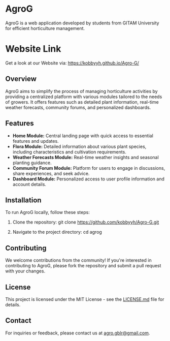 ﻿# AgroG

AgroG is a web application developed by students from GITAM University for efficient horticulture management.

# Website Link

Get a look at our Website via: https://kobbyyh.github.io/Agro-G/

## Overview

AgroG aims to simplify the process of managing horticulture activities by providing a centralized platform with various modules tailored to the needs of growers. It offers features such as detailed plant information, real-time weather forecasts, community forums, and personalized dashboards.

## Features

- **Home Module:** Central landing page with quick access to essential features and updates.
- **Flora Module:** Detailed information about various plant species, including characteristics and cultivation requirements.
- **Weather Forecasts Module:** Real-time weather insights and seasonal planting guidance.
- **Community Forum Module:** Platform for users to engage in discussions, share experiences, and seek advice.
- **Dashboard Module:** Personalized access to user profile information and account details.

## Installation

To run AgroG locally, follow these steps:

1. Clone the repository:
   git clone https://github.com/kobbyyh/Agro-G.git

2. Navigate to the project directory:
   cd agrog


## Contributing

We welcome contributions from the community! If you're interested in contributing to AgroG, please fork the repository and submit a pull request with your changes.

## License

This project is licensed under the MIT License - see the [LICENSE.md](LICENSE.md) file for details.

## Contact

For inquiries or feedback, please contact us at agro.gblr@gmail.com.

